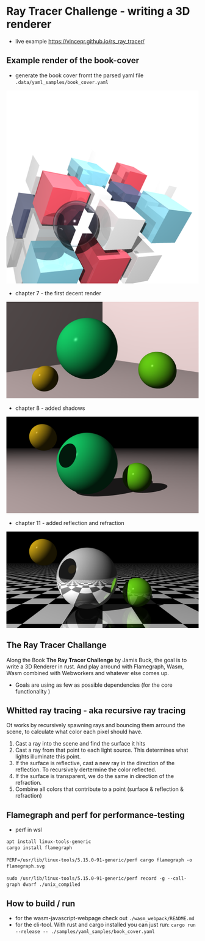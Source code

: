 # Ray Tracer Challenge - writing a 3D renderer

- live example https://vincepr.github.io/rs_ray_tracer/

## Example render of the book-cover
- generate the book cover fromt the parsed yaml file `.data/yaml_samples/book_cover.yaml` 

![book_cover_render](data/yaml_samples/appendix1_book_cover.png)

- chapter 7 - the first decent render

![book_cover_render](data/chapter7.png)

- chapter 8 - added shadows

![book_cover_render](data/chapter8.png)

- chapter 11 - added reflection and refraction

![book_cover_render](data/chapter11.png)

## The Ray Tracer Challange
Along the Book **The Ray Tracer Challenge** by Jamis Buck, the goal is to write a 3D Renderer in rust. And play arround with Flamegraph, Wasm, Wasm combined with Webworkers and whatever else comes up.

- Goals are using as few as possible dependencies (for the core functionality )

## Whitted ray tracing - aka recursive ray tracing
Ot works by recursively spawning rays and bouncing them arround the scene, to calculate what color each pixel should have.
1. Cast a ray into the scene and find the surface it hits
2. Cast a ray from that point to each light source. This determines what lights illuminate this point.
3. If the surface is reflective, cast a new ray in the direction of the reflection. To recursively dertermine the color reflected.
4. If the surface is transparent, we do the same in direction of the refraction.
5. Combine all colors that contribute to a point (surface & reflection & refraction)

## Flamegraph and perf for performance-testing
- perf in wsl
```
apt install linux-tools-generic
cargo install flamegraph

PERF=/usr/lib/linux-tools/5.15.0-91-generic/perf cargo flamegraph -o flamegraph.svg

sudo /usr/lib/linux-tools/5.15.0-91-generic/perf record -g --call-graph dwarf ./unix_compiled
```
## How to build / run
- for the wasm-javascript-webpage check out `./wasm_webpack/README.md`
- for the cli-tool. With rust and cargo installed you can just run: `cargo run --release -- ./samples/yaml_samples/book_cover.yaml`
